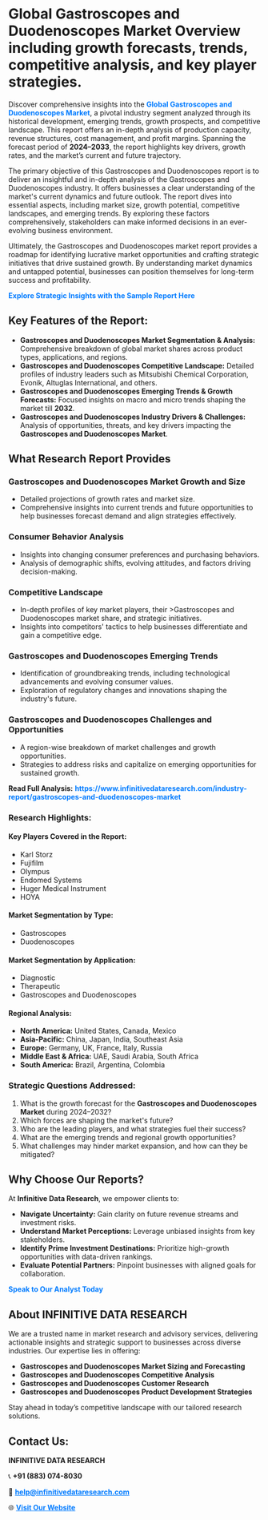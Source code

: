 <h1>Global Gastroscopes and Duodenoscopes Market Overview including growth forecasts, trends, competitive analysis, and key player strategies.</h1>
<p>
Discover comprehensive insights into the 
<a href="https://www.infinitivedataresearch.com/industry-report/gastroscopes-and-duodenoscopes-market" rel="dofollow" style="color: #007BFF; text-decoration: none;"><strong>Global Gastroscopes and Duodenoscopes Market</strong></a>, a pivotal industry segment analyzed through its historical development, emerging trends, growth prospects, and competitive landscape. This report offers an in-depth analysis of production capacity, revenue structures, cost management, and profit margins. Spanning the forecast period of <strong>2024–2033</strong>, the report highlights key drivers, growth rates, and the market’s current and future trajectory.
</p>
<p>
The primary objective of this Gastroscopes and Duodenoscopes report is to deliver an insightful and in-depth analysis of the Gastroscopes and Duodenoscopes industry. It offers businesses a clear understanding of the market's current dynamics and future outlook. The report dives into essential aspects, including market size, growth potential, competitive landscapes, and emerging trends. By exploring these factors comprehensively, stakeholders can make informed decisions in an ever-evolving business environment.
</p>
<p>
Ultimately, the Gastroscopes and Duodenoscopes market report provides a roadmap for identifying lucrative market opportunities and crafting strategic initiatives that drive sustained growth. By understanding market dynamics and untapped potential, businesses can position themselves for long-term success and profitability.
</p>
<p>
<a href="https://www.infinitivedataresearch.com/request-sample/reportId=111681" style="color: #007BFF; text-decoration: none;"><strong>Explore Strategic Insights with the Sample Report Here</strong></a>
</p>

<h2>Key Features of the Report:</h2>
<ul>
<li><strong>Gastroscopes and Duodenoscopes Market Segmentation & Analysis:</strong> Comprehensive breakdown of global market shares across product types, applications, and regions.</li>
<li><strong>Gastroscopes and Duodenoscopes Competitive Landscape:</strong> Detailed profiles of industry leaders such as Mitsubishi Chemical Corporation, Evonik, Altuglas International, and others.</li>
<li><strong>Gastroscopes and Duodenoscopes Emerging Trends & Growth Forecasts:</strong> Focused insights on macro and micro trends shaping the market till <strong>2032</strong>.</li>
<li><strong>Gastroscopes and Duodenoscopes Industry Drivers & Challenges:</strong> Analysis of opportunities, threats, and key drivers impacting the <strong>Gastroscopes and Duodenoscopes Market</strong>.</li>
</ul>

<h2>What Research Report Provides</h2>
<h3>Gastroscopes and Duodenoscopes Market Growth and Size</h3>
<ul>
<li>Detailed projections of growth rates and market size.</li>
<li>Comprehensive insights into current trends and future opportunities to help businesses forecast demand and align strategies effectively.</li>
</ul>

<h3>Consumer Behavior Analysis</h3>
<ul>
<li>Insights into changing consumer preferences and purchasing behaviors.</li>
<li>Analysis of demographic shifts, evolving attitudes, and factors driving decision-making.</li>
</ul>

<h3>Competitive Landscape</h3>
<ul>
<li>In-depth profiles of key market players, their >Gastroscopes and Duodenoscopes market share, and strategic initiatives.</li>
<li>Insights into competitors' tactics to help businesses differentiate and gain a competitive edge.</li>
</ul>

<h3>Gastroscopes and Duodenoscopes Emerging Trends</h3>
<ul>
<li>Identification of groundbreaking trends, including technological advancements and evolving consumer values.</li>
<li>Exploration of regulatory changes and innovations shaping the industry's future.</li>
</ul>

<h3>Gastroscopes and Duodenoscopes Challenges and Opportunities</h3>
<ul>
<li>A region-wise breakdown of market challenges and growth opportunities.</li>
<li>Strategies to address risks and capitalize on emerging opportunities for sustained growth.</li>
</ul>
<p><strong>Read Full Analysis:</strong> <a href="https://www.infinitivedataresearch.com/industry-report/gastroscopes-and-duodenoscopes-market" rel="dofollow" style="color: #007BFF; text-decoration: none;"><strong>https://www.infinitivedataresearch.com/industry-report/gastroscopes-and-duodenoscopes-market</strong></a></p>
<h3>Research Highlights:</h3>
<h4>Key Players Covered in the Report:</h4>
<ul><li>Karl Storz</li><li>Fujifilm</li><li>Olympus</li><li>Endomed Systems</li><li>Huger Medical Instrument</li><li>HOYA</li></ul>
<h4>Market Segmentation by Type:</h4>
<ul><li>Gastroscopes</li><li>Duodenoscopes</li></ul>
<h4>Market Segmentation by Application:</h4>
<ul><li>Diagnostic</li><li>Therapeutic</li><li>Gastroscopes and Duodenoscopes</li></ul>

<h4>Regional Analysis:</h4>
<ul>
<li><strong>North America:</strong> United States, Canada, Mexico</li>
<li><strong>Asia-Pacific:</strong> China, Japan, India, Southeast Asia</li>
<li><strong>Europe:</strong> Germany, UK, France, Italy, Russia</li>
<li><strong>Middle East & Africa:</strong> UAE, Saudi Arabia, South Africa</li>
<li><strong>South America:</strong> Brazil, Argentina, Colombia</li>
</ul>

<h3>Strategic Questions Addressed:</h3>
<ol>
<li>What is the growth forecast for the <strong>Gastroscopes and Duodenoscopes Market</strong> during 2024–2032?</li>
<li>Which forces are shaping the market's future?</li>
<li>Who are the leading players, and what strategies fuel their success?</li>
<li>What are the emerging trends and regional growth opportunities?</li>
<li>What challenges may hinder market expansion, and how can they be mitigated?</li>
</ol>

<h2>Why Choose Our Reports?</h2>
<p>At <strong>Infinitive Data Research</strong>, we empower clients to:</p>
<ul>
<li><strong>Navigate Uncertainty:</strong> Gain clarity on future revenue streams and investment risks.</li>
<li><strong>Understand Market Perceptions:</strong> Leverage unbiased insights from key stakeholders.</li>
<li><strong>Identify Prime Investment Destinations:</strong> Prioritize high-growth opportunities with data-driven rankings.</li>
<li><strong>Evaluate Potential Partners:</strong> Pinpoint businesses with aligned goals for collaboration.</li>
</ul>
<p><a href="https://www.infinitivedataresearch.com/industry-report/gastroscopes-and-duodenoscopes-market" rel="dofollow" style="color: #007BFF; text-decoration: none;"><strong>Speak to Our Analyst Today</strong></a></p>

<h2>About INFINITIVE DATA RESEARCH</h2>
<p>We are a trusted name in market research and advisory services, delivering actionable insights and strategic support to businesses across diverse industries. Our expertise lies in offering:</p>
<ul>
<li><strong>Gastroscopes and Duodenoscopes Market Sizing and Forecasting</strong></li>
<li><strong>Gastroscopes and Duodenoscopes Competitive Analysis</strong></li>
<li><strong>Gastroscopes and Duodenoscopes Customer Research</strong></li>
<li><strong>Gastroscopes and Duodenoscopes Product Development Strategies</strong></li>
</ul>
<p>Stay ahead in today’s competitive landscape with our tailored research solutions.</p>

<h2>Contact Us:</h2>
<p><strong>INFINITIVE DATA RESEARCH</strong></p>
<p>📞 <strong>+91 (883) 074-8030</strong></p>
<p>📧 <strong><a href="mailto:help@infinitivedataresearch.com" style="color: #007BFF;">help@infinitivedataresearch.com</a></strong></p>
<p>🌐 <strong><a href="https://www.infinitivedataresearch.com" rel="dofollow" style="color: #007BFF;">Visit Our Website</a></strong></p>